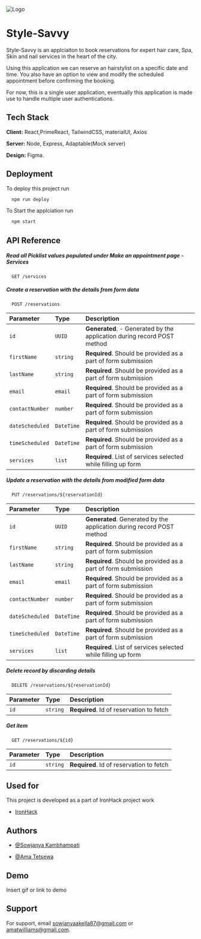 
![Logo](https://dev-to-uploads.s3.amazonaws.com/uploads/articles/th5xamgrr6se0x5ro4g6.png)


# Style-Savvy

Style-Savvy is an applciaiton to book reservations for expert hair care, Spa, Skin and nail services in the heart of the city. 

Using this application we can reserve an hairstylist on a specific date and time. You also have an option to view and modify the scheduled appointment before confirming the booking.

For now, this is a single user application, eventually this application is made use to handle multiple user authentications.


## Tech Stack

**Client:** React,PrimeReact, TailwindCSS, materialUI, Axios

**Server:** Node, Express, Adaptable(Mock server)

**Design:** Figma.

## Deployment

To deploy this project run

```bash
  npm run deploy
```

To Start the applciation run

```bash
  npm start
```

## API Reference

##### **Read** all Picklist values populated under Make an appointment page - Services

```http
  GET /services
```


##### **Create** a reservation with the details from form data

```http
  POST /reservations
```

| Parameter         | Type          | Description                                                               |
| :--------         | :-------      | :-------------------------------------------------------------------------|
| `id`              | `UUID`        | **Generated**. - Generated by the application during record POST method   |
| `firstName`       | `string`      | **Required**. Should be provided as a part of form submission             |
| `lastName`        | `string`      | **Required**. Should be provided as a part of form submission             |
| `email`           | `email`       | **Required**. Should be provided as a part of form submission             |
| `contactNumber`   | `number`      | **Required**. Should be provided as a part of form submission             |
| `dateScheduled`   | `DateTime`    | **Required**. Should be provided as a part of form submission             |
| `timeScheduled`   | `DateTime`    | **Required**. Should be provided as a part of form submission             |
| `services`        | `list`        | **Required**. List of services selected while filling up form             |


##### **Update** a reservation with the details from modified form data


```http
  PUT /reservations/${reservationId}
```

| Parameter         | Type          | Description                                                               |
| :--------         | :-------      | :-------------------------------------------------------------------------|
| `id`              | `UUID`        | **Generated**. Generated by the application during record POST method   |
| `firstName`       | `string`      | **Required**.  Should be provided as a part of form submission             |
| `lastName`        | `string`      | **Required**.  Should be provided as a part of form submission             |
| `email`           | `email`       | **Required**.  Should be provided as a part of form submission             |
| `contactNumber`   | `number`      | **Required**.  Should be provided as a part of form submission             |
| `dateScheduled`   | `DateTime`    | **Required**.  Should be provided as a part of form submission             |
| `timeScheduled`   | `DateTime`    | **Required**.  Should be provided as a part of form submission             |
| `services`        | `list`        | **Required**.  List of services selected while filling up form             |



##### **Delete** record by discarding details

```http
  DELETE /reservations/${reservationId}
```

| Parameter | Type     | Description                                |
| :-------- | :------- | :------------------------------------------|
| `id`      | `string` | **Required**. Id of reservation to fetch   |




##### **Get** item

```http
  GET /reservations/${id}
```

| Parameter | Type     | Description                                |
| :-------- | :------- | :------------------------------------------|
| `id`      | `string` | **Required**. Id of reservation to fetch   |





## Used for

This project is developed as a part of IronHack project work

  - [IronHack](https://www.ironhack.com)


 




## Authors

- [@Sowjanya Kambhampati](https://github.com/sowjanyakambhampati)

- [@Ama Tetsewa](https://github.com/Tetsewa)

## Demo

Insert gif or link to demo


## Support

For support, email sowjanyaakella87@gmail.com or amatwilliams@gmail.com.

